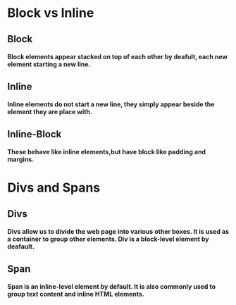 # Block vs Inline
## Block
#### Block elements appear stacked on top of each other by deafult, each new element starting a new line.
## Inline
#### Inline elements do not start a new line, they simply appear beside the element they are place with.
## Inline-Block
#### These behave like inline elements,but have block like padding and margins.
# Divs and Spans
## Divs
#### Divs allow us to divide the web page into various other boxes. It is used as a container to group other elements. Div is a block-level element by deafault.
## Span
#### Span is an inline-level element by default. It is also commonly used to group text content and inline HTML elements.

